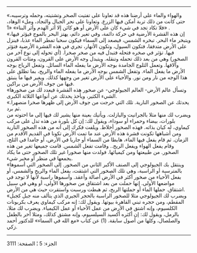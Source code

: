 ------------------------------------------------------------------------

«والهواء والماء على أرضنا هذه قد تعاونا على تفتيت الصخر وتشتيته، وحمله
وترسيبه، حتى كانت من ذلك تربة أمكن فيها الزرع. وتعاونا على نحر الجبال
والنجاد، وملء الوهاد، فلا تكاد تجد في شيء كان على الأرض أو هو كائن إلا
أثر الهدم وأثر البناء» «1» .  
«إن هذه القشرة الأرضية في حركة دائمة، وفي تغير دائم، يهتز البحر بالموج
فيؤثر فيها، ويتبخر ماء البحر. تبخره الشمس، فيصعد إلى السماء فيكون سحبا
تمطر الماء عذبا، فينزل على الأرض متدفقا، فتكون السيول، وتكون الأنهار،
تجري في هذه القشرة الأرضية فتؤثر فيها. تؤثر في صخره فتحله فتبدل فيه من
صخر صخرا. (أي تحوله إلى نوع آخر من الصخور) وهي من بعد ذلك تحمله وتنقله.
ويتبدل وجه الأرض على القرون، ومئات القرون وآلافها. وتعمل الثلوج الجامدة
بوجه الأرض ما يفعله الماء السائل. وتفعل الرياح بوجه الأرض ما يفعل الماء.
وتفعل الشمس بوجه الأرض ما يفعله الماء والريح، بما تطلق على هذا الوجه من
نار ومن نور. والأحياء على الأرض تغير من وجهها كذلك. ويغير فيها ما ينبثق
فيها من جوف الأرض من براكين.  
«وتسأل عالم الأرض- العالم الجيولوجي- عن صخور هذه القشرة فيعدد لك من
صخورها الشيء الكثير، ويأخذ يحدثك عن أنواعها الثلاثة الكبرى.  
«يحدثك عن الصخور النارية. تلك التي خرجت من جوف الأرض إلى ظهرها صخرا
منصهرا. ثم برد.  
ويضرب لك منها مثلا بالجرانيت والبازلت. ويأتيك بعينة منها يشير لك فيها
إلى ما احتوته من بلورات، بيضاء وحمراء أو سوداء، ويقول لك: إن كل بلورة من
هذه تدل على مركب كيماوي، له كيان بذاته. فهذه الصخور أخلاط. ويلفت فكرك
إلى أنه من هذه الصخور النارية ومن أشباهها تكونت قشرة هذه الأرض عند ما
تمت الأرض تكونا في القديم الأقدم من الزمان. ثم قام يفعل فيها الماء،
هابطا من السماء أو جاريا في الأرض، أو جامدا في الثلج، وقام يفعل الهواء
ويفعل الريح.. وقامت تفعل الشمس. قامت جميعها تغير من هذه الصخور. من
طبيعتها ومن كيميائها. فولدت منها صخورا غير تلك الصخور حتى ما يكاد يجمعها
في منظر أو مخبر شيء.  
«وينتقل بك الجيولوجي إلى الصنف الأكبر الثاني من الصخور. إلى الصخور التي
أسموها بالمترسبة أو الراسبة، وهي تلك الصخور التي اشتقت، بفعل الماء
والريح والشمس، أو بفعل الأحياء من صخور أكثر في الأرض أصالة وأعقد.
وأسموها راسبة لأنها لا توجد في مواضعها الأولى. إنها حملت من بعد اشتقاق
من صخورها الأولى، أو وهي في سبيل اشتقاق. حملها الماء أو حملتها الريح، ثم
هبطت ورسبت واستقرت حيث هي من الأرض.  
«ويضرب لك الجيولوجي مثلا للصخور الراسبة بالحجر الجيري الذي يتألف منه جبل
كجبل المقطم، ومن حجره تبني القاهرة بيوتها. ويقول لك: إنه مركب كيماوي
يعرف بكربونات الكلسيوم، وإنه اشتق في الأرض من عمل الأحياء أو عمل
الكيمياء. ويضرب لك مثلا، بالرمل، ويقول لك: إن أكثره أكسيد السيلسيوم،
وإنه مشتق كذلك، ومثلا آخر بالطفل والصلصال، وكلها من أصول سابقة. (1) عن
كتاب «مع الله في السماء» للدكتور أحمد زكي.

------------------------------------------------------------------------

الجزء: 5 ¦ الصفحة: 3111

